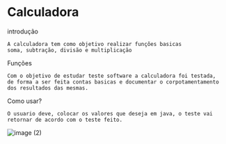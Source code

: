 # Calculadora

  introdução

    A calculadora tem como objetivo realizar funções basicas
    soma, subtração, divisão e multiplicação

  Funções
  
    Com o objetivo de estudar teste software a calculadora foi testada, 
    de forma a ser feita contas basicas e documentar o corpotamentamento 
    dos resultados das mesmas.

  Como usar?
  
    O usuario deve, colocar os valores que deseja em java, o teste vai
    retornar de acordo com o teste feito.



![image (2)](https://github.com/GabrielSichoski/Calcudora/assets/104863390/e291c02e-aed7-487d-a44a-507162abb479)


